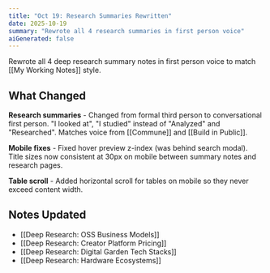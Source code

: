 ```yaml
---
title: "Oct 19: Research Summaries Rewritten"
date: 2025-10-19
summary: "Rewrote all 4 research summaries in first person voice"
aiGenerated: false
---
```


Rewrote all 4 deep research summary notes in first person voice to match [[My Working Notes]] style.

## What Changed

**Research summaries** - Changed from formal third person to conversational first person. "I looked at", "I studied" instead of "Analyzed" and "Researched". Matches voice from [[Commune]] and [[Build in Public]].

**Mobile fixes** - Fixed hover preview z-index (was behind search modal). Title sizes now consistent at 30px on mobile between summary notes and research pages.

**Table scroll** - Added horizontal scroll for tables on mobile so they never exceed content width.

## Notes Updated

- [[Deep Research: OSS Business Models]]
- [[Deep Research: Creator Platform Pricing]]
- [[Deep Research: Digital Garden Tech Stacks]]
- [[Deep Research: Hardware Ecosystems]]

